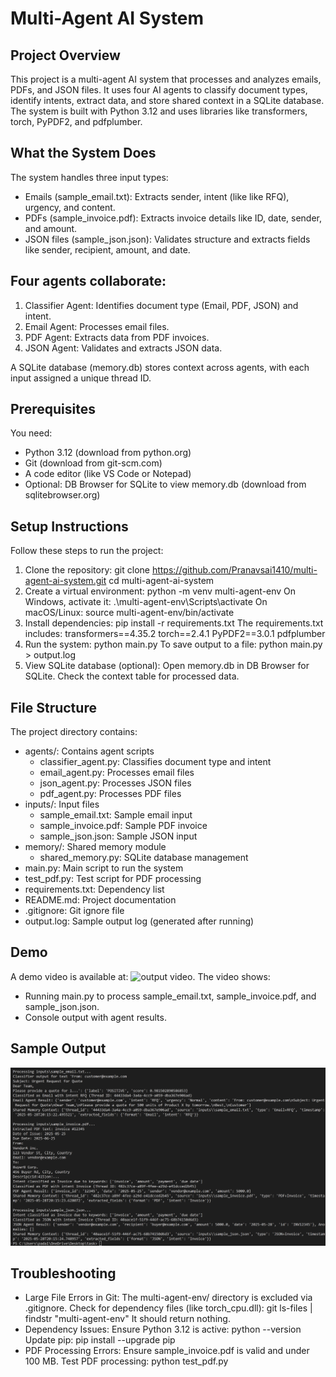 # Multi-Agent AI System

## Project Overview
This project is a multi-agent AI system that processes and analyzes emails, PDFs, and JSON files. It uses four AI agents to classify document types, identify intents, extract data, and store shared context in a SQLite database. The system is built with Python 3.12 and uses libraries like transformers, torch, PyPDF2, and pdfplumber.

## What the System Does
The system handles three input types:
- Emails (sample_email.txt): Extracts sender, intent (like like RFQ), urgency, and content.
- PDFs (sample_invoice.pdf): Extracts invoice details like ID, date, sender, and amount.
- JSON files (sample_json.json): Validates structure and extracts fields like sender, recipient, amount, and date.

## Four agents collaborate:
1. Classifier Agent: Identifies document type (Email, PDF, JSON) and intent.
2. Email Agent: Processes email files.
3. PDF Agent: Extracts data from PDF invoices.
4. JSON Agent: Validates and extracts JSON data.

A SQLite database (memory.db) stores context across agents, with each input assigned a unique thread ID.

## Prerequisites
You need:
- Python 3.12 (download from python.org)
- Git (download from git-scm.com)
- A code editor (like VS Code or Notepad)
- Optional: DB Browser for SQLite to view memory.db (download from sqlitebrowser.org)

## Setup Instructions
Follow these steps to run the project:
1. Clone the repository:
   git clone https://github.com/Pranavsai1410/multi-agent-ai-system.git
   cd multi-agent-ai-system
2. Create a virtual environment:
   python -m venv multi-agent-env
   On Windows, activate it:
   .\multi-agent-env\Scripts\activate
   On macOS/Linux:
   source multi-agent-env/bin/activate
3. Install dependencies:
   pip install -r requirements.txt
   The requirements.txt includes:
   transformers==4.35.2
   torch==2.4.1
   PyPDF2==3.0.1
   pdfplumber
4. Run the system:
   python main.py
   To save output to a file:
   python main.py > output.log
5. View SQLite database (optional):
   Open memory.db in DB Browser for SQLite.
   Check the context table for processed data.

## File Structure
The project directory contains:
- agents/: Contains agent scripts
  - classifier_agent.py: Classifies document type and intent
  - email_agent.py: Processes email files
  - json_agent.py: Processes JSON files
  - pdf_agent.py: Processes PDF files
- inputs/: Input files
  - sample_email.txt: Sample email input
  - sample_invoice.pdf: Sample PDF invoice
  - sample_json.json: Sample JSON input
- memory/: Shared memory module
  - shared_memory.py: SQLite database management
- main.py: Main script to run the system
- test_pdf.py: Test script for PDF processing
- requirements.txt: Dependency list
- README.md: Project documentation
- .gitignore: Git ignore file
- output.log: Sample output log (generated after running)

## Demo
A demo video is available at: ![output video](https://drive.google.com/file/d/1dRyHVzqDj5HZFjydG8T8NtuRII7hHzSn/view?usp=sharing).
The video shows:
- Running main.py to process sample_email.txt, sample_invoice.pdf, and sample_json.json.
- Console output with agent results.

## Sample Output
![Sample Output Screenshot](https://github.com/Pranavsai1410/multi-agent-ai-system/blob/main/Screenshot%202025-05-28%20201755.png?raw=true)



## Troubleshooting
- Large File Errors in Git:
  The multi-agent-env/ directory is excluded via .gitignore. Check for dependency files (like torch_cpu.dll):
  git ls-files | findstr "multi-agent-env"
  It should return nothing.
- Dependency Issues:
  Ensure Python 3.12 is active:
  python --version
  Update pip:
  pip install --upgrade pip
- PDF Processing Errors:
  Ensure sample_invoice.pdf is valid and under 100 MB.
  Test PDF processing:
  python test_pdf.py



